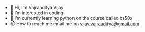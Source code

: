 - 👋 Hi, I’m Vajraaditya Vijay
- 👀 I’m interested in coding
- 🌱 I’m currently learning python on the course called cs50x
- 📫 How to reach me email me on vijay.vajraaditya@gmail.com

<!---
VajraadityaVijay/VajraadityaVijay is a ✨ special ✨ repository because its `README.md` (this file) appears on your GitHub profile.
You can click the Preview link to take a look at your changes.
--->
